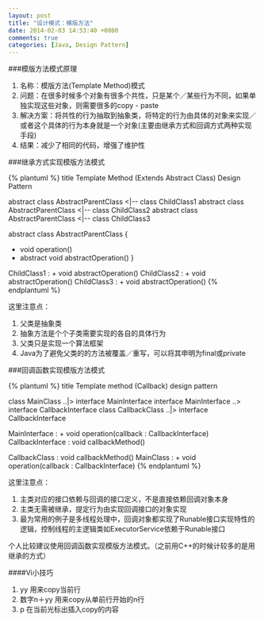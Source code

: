 ```yaml
---
layout: post
title: "设计模式：模版方法"
date: 2014-02-03 14:53:40 +0800
comments: true
categories: [Java, Design Pattern]
---
```


###模版方法模式原理

1. 名称：模版方法(Template Method)模式
2. 问题：在很多时候多个对象有很多个共性，只是某个／某些行为不同，如果单独实现这些对象，则需要很多的copy - paste
3. 解决方案：将共性的行为抽取到抽象类，将特定的行为由具体的对象来实现／或者这个具体的行为本身就是一个对象(主要由继承方式和回调方式两种实现手段)
4. 结果：减少了相同的代码，增强了维护性

###继承方式实现模版方法模式

<!--![继承方式的模版方法](/images/TemplatePattern1.png)-->

{% plantuml %}
title Template Method (Extends Abstract Class) Design Pattern

abstract class AbstractParentClass <|-- class ChildClass1
abstract class AbstractParentClass <|-- class ChildClass2
abstract class AbstractParentClass <|-- class ChildClass3

abstract class AbstractParentClass {
+ void operation()
+ abstract void abstractOperation()
}

ChildClass1 : + void abstractOperation()
ChildClass2 : + void abstractOperation()
ChildClass3 : + void abstractOperation()
{% endplantuml %}

这里注意点：
1. 父类是抽象类
2. 抽象方法是个个子类需要实现的各自的具体行为
3. 父类只是实现一个算法框架
4. Java为了避免父类的的方法被覆盖／重写，可以将其申明为final或private

###回调函数实现模版方法模式

<!--![回调函数的模版方法](/images/TemplatePattern2.png)-->

{% plantuml %}
title Template method (Callback) design pattern

class MainClass ..|> interface MainInterface
interface MainInterface ..> interface CallbackInterface
class CallbackClass ..|> interface CallbackInterface

MainInterface : + void operation(callback : CallbackInterface)
CallbackInterface : void callbackMethod()

CallbackClass : void callbackMethod()
MainClass : + void operation(callback : CallbackInterface)
{% endplantuml %}

这里注意点：
1. 主类对应的接口依赖与回调的接口定义，不是直接依赖回调对象本身
2. 主类无需被继承，提定行为由实现回调接口的对象实现
3. 最为常用的例子是多线程处理中，回调对象都实现了Runable接口实现特性的逻辑，控制线程的主逻辑类如ExecutorService依赖于Runable接口

个人比较建议使用回调函数实现模版方法模式。（之前用C++的时候计较多的是用继承的方式）

####Vi小技巧
1. yy 用来copy当前行
2. 数字n＋yy  用来copy从单前行开始的n行
3. p 在当前光标出插入copy的内容